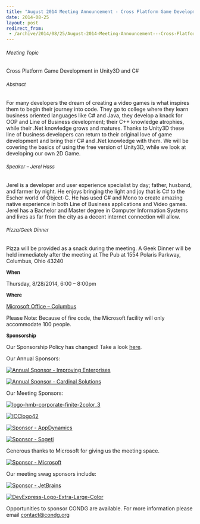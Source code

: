 ```yaml
---
title: "August 2014 Meeting Announcement - Cross Platform Game Development in Unity3D and C#"
date: 2014-08-25
layout: post
redirect_from:
 - /archive/2014/08/25/August-2014-Meeting-Announcement---Cross-Platform-Game-Development-in.aspx
---
```


###### <font size="2">Meeting Topic</font>

##### 


<font face="">Cross Platform Game Development in Unity3D and C#</font>


###### <font size="2">Abstract</font>


For many developers the dream of creating a video games is what inspires them to begin their journey into code. They go to college where they learn business oriented languages like C# and Java, they develop a knack for OOP and Line of Business development; their C++ knowledge atrophies, while their .Net knowledge grows and matures. Thanks to Unity3D these line of business developers can return to their original love of game development and bring their C# and .Net knowledge with them. We will be covering the basics of using the free version of Unity3D, while we look at developing our own 2D Game.


###### <font size="2">Speaker – Jerel Hass</font>


Jerel is a developer and user experience specialist by day; father, husband, and farmer by night. He enjoys bringing the light and joy that is C# to the Escher world of Object-C. He has used C# and Mono to create amazing native experience in both Line of Business applications and Video games. Jerel has a Bachelor and Master degree in Computer Information Systems and lives as far from the city as a decent internet connection will allow.


###### <font size="2">Pizza/Geek Dinner</font>


Pizza will be provided as a snack during the meeting. A Geek Dinner will be held immediately after the meeting at The Pub at 1554 Polaris Parkway,      
Columbus, Ohio 43240



**<font size="2">When</font>**



Thursday, 8/28/2014, 6:00 – 8:00pm



**<font size="2">Where</font>**



[Microsoft Office – Columbus](http://maps.google.com/maps?f=q&amp;hl=en&amp;q=8800+Lyra+Dr.+Columbus,+OH+43240&amp;om=1)



Please Note: Because of fire code, the Microsoft facility will only accommodate 100 people.



**<font size="2">Sponsorship</font>**



Our Sponsorship Policy has changed! Take a look [here](http://www.condg.org/documents/Sponsorship%20Policy.pdf).



Our Annual Sponsors:



[![Annual Sponsor - Improving Enterprises](http://condg.org/images/condg_org/Windows-Live-Writer/January-2013-Meeting-Announcement--_DBCD/clip_image0013_836cae65-6416-43f8-9634-cdf52c5f00a8.jpg "Annual Sponsor - Improving Enterprises")](http://www.improvingenterprises.com)



[![Annual Sponsor - Cardinal Solutions](http://condg.org/images/condg_org/Windows-Live-Writer/April-2013-Meeting-Announcement---MSMQ-a_B4CC/cardinal_color_tagline3_aa7a59d8-6af9-4071-a3c6-715999b671b0.jpg "Annual Sponsor - Cardinal Solutions")](http://www.cardinalsolutions.com)



Our Meeting Sponsors:



[![logo-hmb-corporate-finite-2color_3](http://condg.org/images/condg_org/WindowsLiveWriter/May2014MeetingAnnouncementRepositoryandS_123F5/logo-hmb-corporate-finite-2color_3_3.png "logo-hmb-corporate-finite-2color_3")](http://hmbnet.com)



[![ICClogo42](http://condg.org/images/condg_org/Windows-Live-Writer/February-2014-Meeting-Announcement_A431/ICClogo42_b3b8e796-874f-470b-b51a-669d5d2dcef0.jpg "ICClogo42")](http://www.icctechnology.com/)



[![Sponsor - AppDynamics](http://condg.org/images/condg_org/Windows-Live-Writer/January-2013-Meeting-Announcement--_DBCD/clip_image0053_2dcab694-3305-4217-bd01-3197dce29f31.png "Sponsor - AppDynamics")](http://www.appdynamics.com)



[![Sponsor - Sogeti](http://condg.org/images/condg_org/Windows-Live-Writer/January-2013-Meeting-Announcement--_DBCD/sogeticolor_small_thumb.gif "Sponsor - Sogeti")](http://us.sogeti.com)



Generous thanks to Microsoft for giving us the meeting space.



[![Sponsor - Microsoft](http://condg.org/images/condg_org/Windows-Live-Writer/January-2013-Meeting-Announcement--_DBCD/clip_image0063_017112b5-ebbc-4d6b-9105-9a99563d1af4.png "Sponsor - Microsoft")](http://www.microsoft.com)



Our meeting swag sponsors include:



[![Sponsor - JetBrains](http://condg.org/images/condg_org/Windows-Live-Writer/January-2013-Meeting-Announcement--_DBCD/clip_image0073_813519ba-ec40-4014-b290-0f59941c9ad2.gif "Sponsor - JetBrains")](http://www.jetbrains.com/)



[![DevExpress-Logo-Extra-Large-Color](http://condg.org/images/condg_org/WindowsLiveWriter/May2014MeetingAnnouncementRepositoryandS_123F5/DevExpress-Logo-Extra-Large-Color_thumb.png "DevExpress-Logo-Extra-Large-Color")](http://condg.org/images/condg_org/WindowsLiveWriter/May2014MeetingAnnouncementRepositoryandS_123F5/DevExpress-Logo-Extra-Large-Color_2.png)



Opportunities to sponsor CONDG are available. For more information please email [contact@condg.org](mailto:contact@condg.org)

